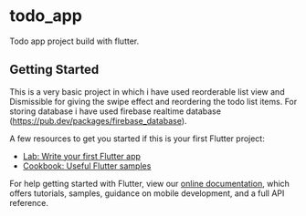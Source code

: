 # todo_app

Todo app project build with flutter.

## Getting Started

This is a very basic project in which i have used reorderable list view and Dismissible for giving the swipe effect and reordering the todo list items.
For storing database i have used firebase realtime database (https://pub.dev/packages/firebase_database).




A few resources to get you started if this is your first Flutter project:

- [Lab: Write your first Flutter app](https://flutter.dev/docs/get-started/codelab)
- [Cookbook: Useful Flutter samples](https://flutter.dev/docs/cookbook)

For help getting started with Flutter, view our
[online documentation](https://flutter.dev/docs), which offers tutorials,
samples, guidance on mobile development, and a full API reference.
